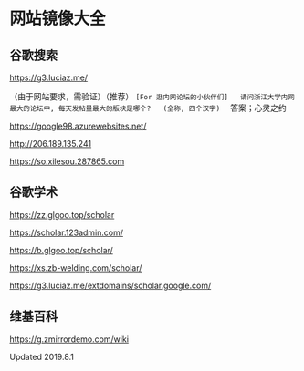 # 网站镜像大全

## 谷歌搜索

https://g3.luciaz.me/

（由于网站要求，需验证）（推荐）
`
[For 逛内网论坛的小伙伴们]  
请问浙江大学内网最大的论坛中, 每天发帖量最大的版块是哪个?  
(全称, 四个汉字)  
`
答案；心灵之约

https://google98.azurewebsites.net/

http://206.189.135.241

https://so.xilesou.287865.com

## 谷歌学术

https://zz.glgoo.top/scholar

https://scholar.123admin.com/

https://b.glgoo.top/scholar/

https://xs.zb-welding.com/scholar/

https://g3.luciaz.me/extdomains/scholar.google.com/

## 维基百科

https://g.zmirrordemo.com/wiki


Updated 2019.8.1
